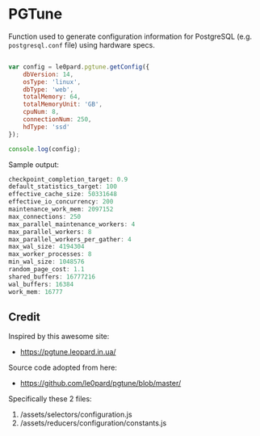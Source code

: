 # PGTune
Function used to generate configuration information for PostgreSQL (e.g. `postgresql.conf` file) using hardware specs. 

```javascript

var config = le0pard.pgtune.getConfig({
    dbVersion: 14,
    osType: 'linux',
    dbType: 'web',
    totalMemory: 64,
    totalMemoryUnit: 'GB',
    cpuNum: 8,
    connectionNum: 250,
    hdType: 'ssd'
});

console.log(config);
```

Sample output:
```javascript
checkpoint_completion_target: 0.9
default_statistics_target: 100
effective_cache_size: 50331648
effective_io_concurrency: 200
maintenance_work_mem: 2097152
max_connections: 250
max_parallel_maintenance_workers: 4
max_parallel_workers: 8
max_parallel_workers_per_gather: 4
max_wal_size: 4194304
max_worker_processes: 8
min_wal_size: 1048576
random_page_cost: 1.1
shared_buffers: 16777216
wal_buffers: 16384
work_mem: 16777
```

## Credit
Inspired by this awesome site:
 * https://pgtune.leopard.in.ua/

Source code adopted from here:
 * https://github.com/le0pard/pgtune/blob/master/

Specifically these 2 files:
 1. /assets/selectors/configuration.js
 1. /assets/reducers/configuration/constants.js
